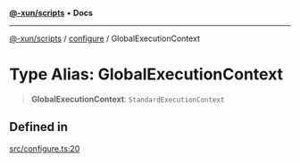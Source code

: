 [**@-xun/scripts**](../../README.md) • **Docs**

***

[@-xun/scripts](../../README.md) / [configure](../README.md) / GlobalExecutionContext

# Type Alias: GlobalExecutionContext

> **GlobalExecutionContext**: `StandardExecutionContext`

## Defined in

[src/configure.ts:20](https://github.com/Xunnamius/xscripts/blob/4daa0986ccf09c4199915254d8a1d8095507731a/src/configure.ts#L20)
